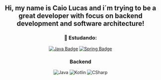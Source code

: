 <div align="center">
  <h2>Hi, my name is Caio Lucas and i´m trying to be a great developer with focus on backend development and software architecture!</h2>
</div>

<div align="center">

### 🚀 Estudando:
<a href="https://www.w3schools.com/java/" target="_blank"> ![Java Badge](https://img.shields.io/badge/-Java-red?style=flat&logo=java&logoColor=white)</a>
<a href="https://www.w3schools.com/spring/" target="_blank"> ![Spring Badge](https://img.shields.io/badge/-Spring-339933?style=flat&logo=spring&logoColor=white)</a>

### Backend 
<img
  src="https://img.shields.io/badge/Java-red?style=for-the-badge&logo=.Java&logoColor=white"
  alt="Java"
/>
<img
  src="https://img.shields.io/badge/Kotlin-black?style=for-the-badge&amp;logo=kotlin.js&amp;logoColor=white"
  alt="Kotlin"
/>
<img
  src="https://img.shields.io/badge/C#-14354C?style=for-the-badge&logo=csharp&logoColor=white"
  alt="CSharp"
/>
